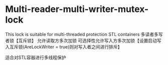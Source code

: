 ﻿Multi-reader-multi-writer-mutex-lock
====================================

This lock is suitable for multi-threaded protection STL containers 
多读者多写者锁【互斥锁】
允许读取方多次加锁
可选择性允许写入方多次加锁【设置启动写入互斥锁(AreLockWriter = true)则对写入者之间进行排斥】

适合对STL容器进行多线程保护
